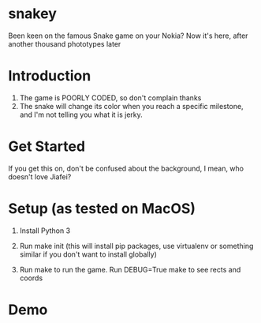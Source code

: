 # snakey
Been keen on the famous Snake game on your Nokia? Now it's here, after another thousand phototypes later

# Introduction
1. The game is POORLY CODED, so don't complain thanks
2. The snake will change its color when you reach a specific milestone, and I'm not telling you what it is jerky.

# Get Started
If you get this on, don't be confused about the background, I mean, who doesn't love Jiafei?

# Setup (as tested on MacOS)
1. Install Python 3 

2. Run make init (this will install pip packages, use virtualenv or something similar if you don't want to install globally)

3. Run make to run the game. Run DEBUG=True make to see rects and coords

# Demo
